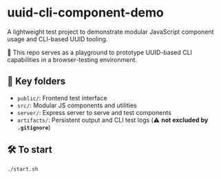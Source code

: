 # uuid-cli-component-demo

A lightweight test project to demonstrate modular JavaScript component usage and CLI-based UUID tooling.

🧪 This repo serves as a playground to prototype UUID-based CLI capabilities in a browser-testing environment.

## 📁 Key folders
- `public/`: Frontend test interface  
- `src/`: Modular JS components and utilities  
- `server/`: Express server to serve and test components  
- `artifacts/`: Persistent output and CLI test logs (⚠️ **not excluded by `.gitignore`**)

## 🛠️ To start
```bash
./start.sh
```
